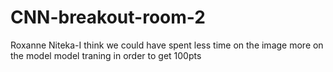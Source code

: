 # CNN-breakout-room-2

Roxanne Niteka-I think we could have spent less time on the image more on the model model traning in order to get 100pts

